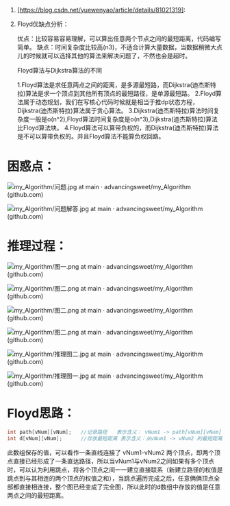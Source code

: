 1. [https://blog.csdn.net/yuewenyao/article/details/81021319]:

2. Floyd优缺点分析：

   优点：比较容易容易理解，可以算出任意两个节点之间的最短距离，代码编写简单。
   缺点：时间复杂度比较高(n3)，不适合计算大量数据，当数据稍微大点儿的时候就可以选择其他的算法来解决问题了，不然也会是超时。

   Floyd算法与Dijkstra算法的不同

   1.Floyd算法是求任意两点之间的距离，是多源最短路，而Dijkstra(迪杰斯特拉)算法是求一个顶点到其他所有顶点的最短路径，是单源最短路。
   2.Floyd算法属于动态规划，我们在写核心代码时候就是相当于推dp状态方程，Dijkstra(迪杰斯特拉)算法属于贪心算法。
   3.Dijkstra(迪杰斯特拉)算法时间复杂度一般是o(n^2),Floyd算法时间复杂度是o(n^3),Dijkstra(迪杰斯特拉)算法比Floyd算法块。
   4.Floyd算法可以算带负权的，而Dijkstra(迪杰斯特拉)算法是不可以算带负权的。并且Floyd算法不能算负权回路。

# 困惑点：



![[my_Algorithm/问题.jpg at main · advancingsweet/my_Algorithm (github.com)](https://github.com/advancingsweet/my_Algorithm/blob/main/（C%2B%2B版本）《数据结构与算法》基础算法/Image/问题.jpg)]()

![[my_Algorithm/问题解答.jpg at main · advancingsweet/my_Algorithm (github.com)](https://github.com/advancingsweet/my_Algorithm/blob/main/（C%2B%2B版本）《数据结构与算法》基础算法/Image/问题解答.jpg)](https://github.com/advancingsweet/my_Algorithm/blob/main/%EF%BC%88C%2B%2B%E7%89%88%E6%9C%AC%EF%BC%89%E3%80%8A%E6%95%B0%E6%8D%AE%E7%BB%93%E6%9E%84%E4%B8%8E%E7%AE%97%E6%B3%95%E3%80%8B%E5%9F%BA%E7%A1%80%E7%AE%97%E6%B3%95/Image/%E9%97%AE%E9%A2%98.jpg)

# 推理过程：

![[my_Algorithm/图一.png at main · advancingsweet/my_Algorithm (github.com)](https://github.com/advancingsweet/my_Algorithm/blob/main/（C%2B%2B版本）《数据结构与算法》基础算法/Image/图一.png)](https://github.com/advancingsweet/my_Algorithm/blob/main/%EF%BC%88C%2B%2B%E7%89%88%E6%9C%AC%EF%BC%89%E3%80%8A%E6%95%B0%E6%8D%AE%E7%BB%93%E6%9E%84%E4%B8%8E%E7%AE%97%E6%B3%95%E3%80%8B%E5%9F%BA%E7%A1%80%E7%AE%97%E6%B3%95/Image/%E9%97%AE%E9%A2%98%E8%A7%A3%E7%AD%94.jpg)

![[my_Algorithm/图二.png at main · advancingsweet/my_Algorithm (github.com)](https://github.com/advancingsweet/my_Algorithm/blob/main/（C%2B%2B版本）《数据结构与算法》基础算法/Image/图二.png)](https://github.com/advancingsweet/my_Algorithm/blob/main/%EF%BC%88C%2B%2B%E7%89%88%E6%9C%AC%EF%BC%89%E3%80%8A%E6%95%B0%E6%8D%AE%E7%BB%93%E6%9E%84%E4%B8%8E%E7%AE%97%E6%B3%95%E3%80%8B%E5%9F%BA%E7%A1%80%E7%AE%97%E6%B3%95/Image/%E5%9B%BE%E4%B8%80.png)

![[my_Algorithm/图二.png at main · advancingsweet/my_Algorithm (github.com)](https://github.com/advancingsweet/my_Algorithm/blob/main/（C%2B%2B版本）《数据结构与算法》基础算法/Image/图二.png)](https://github.com/advancingsweet/my_Algorithm/blob/main/%EF%BC%88C%2B%2B%E7%89%88%E6%9C%AC%EF%BC%89%E3%80%8A%E6%95%B0%E6%8D%AE%E7%BB%93%E6%9E%84%E4%B8%8E%E7%AE%97%E6%B3%95%E3%80%8B%E5%9F%BA%E7%A1%80%E7%AE%97%E6%B3%95/Image/%E5%9B%BE%E4%BA%8C.png)

![[my_Algorithm/图二.png at main · advancingsweet/my_Algorithm (github.com)](https://github.com/advancingsweet/my_Algorithm/blob/main/（C%2B%2B版本）《数据结构与算法》基础算法/Image/图二.png)](https://github.com/advancingsweet/my_Algorithm/blob/main/%EF%BC%88C%2B%2B%E7%89%88%E6%9C%AC%EF%BC%89%E3%80%8A%E6%95%B0%E6%8D%AE%E7%BB%93%E6%9E%84%E4%B8%8E%E7%AE%97%E6%B3%95%E3%80%8B%E5%9F%BA%E7%A1%80%E7%AE%97%E6%B3%95/Image/%E5%9B%BE%E4%BA%8C.png)

![[my_Algorithm/推理图二.jpg at main · advancingsweet/my_Algorithm (github.com)](https://github.com/advancingsweet/my_Algorithm/blob/main/（C%2B%2B版本）《数据结构与算法》基础算法/Image/推理图二.jpg)](https://github.com/advancingsweet/my_Algorithm/blob/main/%EF%BC%88C%2B%2B%E7%89%88%E6%9C%AC%EF%BC%89%E3%80%8A%E6%95%B0%E6%8D%AE%E7%BB%93%E6%9E%84%E4%B8%8E%E7%AE%97%E6%B3%95%E3%80%8B%E5%9F%BA%E7%A1%80%E7%AE%97%E6%B3%95/Image/%E6%8E%A8%E7%90%86%E5%9B%BE%E4%BA%8C.jpg)

![[my_Algorithm/推理图一.jpg at main · advancingsweet/my_Algorithm (github.com)](https://github.com/advancingsweet/my_Algorithm/blob/main/（C%2B%2B版本）《数据结构与算法》基础算法/Image/推理图一.jpg)](https://github.com/advancingsweet/my_Algorithm/blob/main/%EF%BC%88C%2B%2B%E7%89%88%E6%9C%AC%EF%BC%89%E3%80%8A%E6%95%B0%E6%8D%AE%E7%BB%93%E6%9E%84%E4%B8%8E%E7%AE%97%E6%B3%95%E3%80%8B%E5%9F%BA%E7%A1%80%E7%AE%97%E6%B3%95/Image/%E6%8E%A8%E7%90%86%E5%9B%BE%E4%B8%80.jpg)

# Floyd思路：



```C++
int path[vNum][vNum];   //记录路径   表示含义： vNum1 -> path[vNum][vNum] -> vNum2    path值代表两个顶点之间的中间点，即：vNum1 通过path[vNum][vNum]与 vNum2直接相连接
int d[vNum][vNum];      //存放最短距离 表示含义：从vNum1 -> vNum2 的最短距离   
```

此数组保存的值，可以看作一条直线连接了 vNum1-vNum2 两个顶点，即两个顶点直接已经形成了一条直达路径，所以当vNum1与vNum2之间如果有多个顶点时，可以认为利用跳点，将各个顶点之间一一建立直接联系（新建立路径的权值是跳点到与其相连的两个顶点的权值之和），当跳点遍历完成之后，任意俩俩顶点全部都直接相连接，整个图已经变成了完全图，所以此时的d数组中存放的值是任意两点之间的最短距离。

